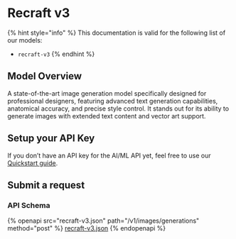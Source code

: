 # Recraft v3

{% hint style="info" %}
This documentation is valid for the following list of our models:

* `recraft-v3`
{% endhint %}

## Model Overview

A state-of-the-art image generation model specifically designed for professional designers, featuring advanced text generation capabilities, anatomical accuracy, and precise style control. It stands out for its ability to generate images with extended text content and vector art support.

## Setup your API Key

If you don’t have an API key for the AI/ML API yet, feel free to use our [Quickstart guide](https://docs.aimlapi.com/quickstart/setting-up).

## Submit a request

### API Schema

{% openapi src="recraft-v3.json" path="/v1/images/generations" method="post" %}
[recraft-v3.json](recraft-v3.json)
{% endopenapi %}
